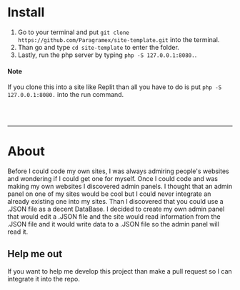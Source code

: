 # Install

1. Go to your terminal and put `git clone https://github.com/Paragramex/site-template.git` into the terminal.
2. Than go and type `cd site-template` to enter the folder.
3. Lastly, run the php server by typing `php -S 127.0.0.1:8080.`.

#### Note
If you clone this into a site like Replit than all you have to do is put `php -S 127.0.0.1:8080.` into the run command.

<br>
<br>

--- 
# About

Before I could code my own sites, I was always admiring people's websites and wondering if I could get one for myself. Once I could code and was making my own websites I discovered admin panels. I thought that an admin panel on one of my sites would be cool but I could never integrate an already existing one into my sites. Than I discovered that you could use a .JSON file as a decent DataBase. I decided to create my own admin panel that would edit a .JSON file and the site would read information from the .JSON file and it would write data to a .JSON file so the admin panel will read it.

## Help me out
If you want to help me develop this project than make a pull request so I can integrate it into the repo.